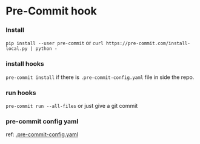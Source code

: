 # Pre-Commit hook


### Install
`pip install --user pre-commit`
or
`curl https://pre-commit.com/install-local.py | python -`

### install hooks
`pre-commit install` if there is `.pre-commit-config.yaml` file in side the repo.

### run hooks
`pre-commit run --all-files` or just give a git commit


### pre-commit config yaml
ref: [.pre-commit-config.yaml](Git_Precommit_config.yaml)